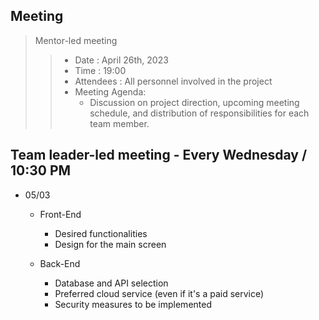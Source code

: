 ## Meeting

> Mentor-led meeting
>> - Date : April 26th, 2023
>> - Time : 19:00
>> - Attendees : All personnel involved in the project
>> - Meeting Agenda:
>>    - Discussion on project direction, upcoming meeting schedule, and distribution of responsibilities for each team member.

## Team leader-led meeting - Every Wednesday / 10:30 PM
- 05/03
  - Front-End
    - Desired functionalities
    - Design for the main screen

  - Back-End
    - Database and API selection
    - Preferred cloud service (even if it's a paid service)
    - Security measures to be implemented
